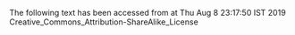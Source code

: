 The following text has been accessed from at Thu Aug 8 23:17:50 IST 2019
Creative_Commons_Attribution-ShareAlike_License
